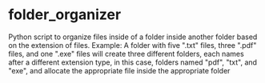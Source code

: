 # folder_organizer

Python script to organize files inside of a folder inside another folder based on the extension of files.
Example: A folder with five ".txt" files, three ".pdf" files, and one ".exe" files will create three different folders, each names after a different extension type, in this case, folders named "pdf", "txt", and "exe", and allocate the appropriate file inside the appropriate folder
